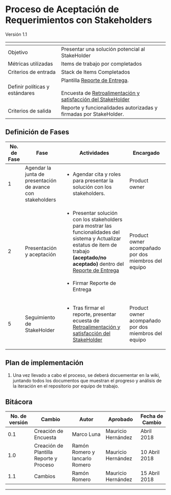 # Proceso de Aceptación de Requerimientos con Stakeholders
Versión 1.1


[]() | []()
--|--
Objetivo| Presentar una solución potencial al StakeHolder
Métricas utilizadas | Items de trabajo por completados
Criterios de entrada | Stack de Items Completados
Definir políticas y estándares |Plantilla [Reporte de Entrega](https://drive.google.com/open?id=1dQt7tJBiNJFSLvJRNuocROD5BtvH3cebT0HLsIKTwaY). <br><br>Encuesta  de [Retroalimentación y satisfacción del StakeHolder](https://goo.gl/forms/YiAKVsz9Xri5FAFC3)
Criterios de salida | Reporte y funcionalidades autorizadas y firmadas por StakeHolder.

## Definición de Fases
No. de Fase | Fase | Actividades | Encargado
------------|------|-------------|-----------
1 | Agendar la junta de presentación de avance con stakeholders | <ul><li>Agendar cita y roles para presentar la solución con los stakeholders.</li></ul> | Product owner
2 | Presentación y aceptación | <ul><li>Presentar solución con los stakeholders para mostrar las funcionalidades del sistema y Actualizar estatus de item de trabajo **(aceptado/no aceptado)** dentro del [Reporte de Entrega](https://drive.google.com/open?id=1dQt7tJBiNJFSLvJRNuocROD5BtvH3cebT0HLsIKTwaY)</li><br><li>Firmar Reporte de Entrega</li><ul>| Product owner acompañado por dos miembros del equipo
5 | Seguimiento de StakeHolder | <ul><li>Tras firmar el reporte, presentar ecuesta de [Retroalimentación y satisfacción del StakeHolder](https://goo.gl/forms/YiAKVsz9Xri5FAFC3)</li></ul>| Product owner acompañado por dos miembros del equipo



## Plan de implementación
1. Una vez llevado a cabo el proceso, se deberá docuementar en la wiki, juntando todos los documentos que muestran el progreso y análisis de la iteración en el repositorio por equipo de trabajo.

## Bitácora
No. de versión | Cambio | Autor | Aprobado | Fecha de Cambio
---------------|--------|-------|----------|-----------------
0.1 | Creación de Encuesta |  Marco Luna | Mauricio Hernández | Abril 2018
1.0 | Creación de Plantilla Reporte y Proceso |Ramón Romero y Iancarlo Romero | Mauricio Hernández | 10 Abril 2018
1.1 | Cambios | Ramón Romero | Mauricio Hernández |15 Abril 2018



----

